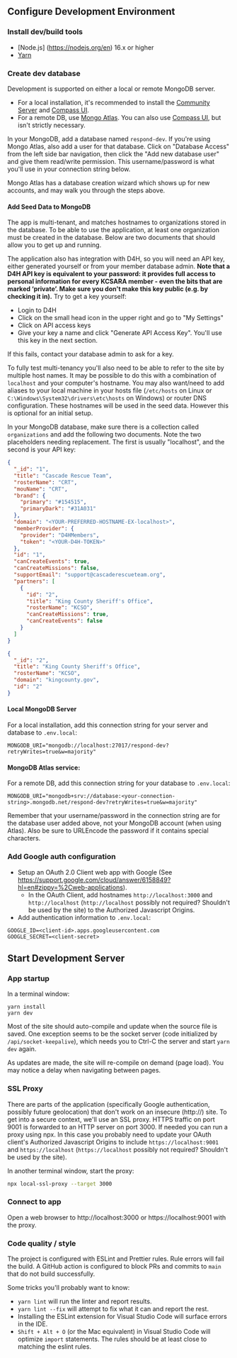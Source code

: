## Configure Development Environment

### Install dev/build tools
- [Node.js] (https://nodejs.org/en) 16.x or higher
- [Yarn](https://yarnpkg.com)

### Create dev database
Development is supported on either a local or remote MongoDB server.
- For a local installation, it's recommended to install the [Community Server](https://www.mongodb.com/try/download/community) and [Compass UI](https://www.mongodb.com/try/download/compass).
- For a remote DB, use [Mongo Atlas](https://www.mongodb.com/atlas/database). You can also use [Compass UI](https://www.mongodb.com/try/download/compass), but isn't strictly necessary.

In your MongoDB, add a database named `respond-dev`. If you're using Mongo Atlas, also add a user for that database. Click on "Database Access" from the left side bar navigation, then click the "Add new database user" and give them read/write permission. This username/password is what you'll use in your connection string below.

Mongo Atlas has a database creation wizard which shows up for new accounts, and may walk you through the steps above.

#### Add Seed Data to MongoDB
The app is multi-tenant, and matches hostnames to organizations stored in the database. To be able to use the application, at least one organization must be created in the database. Below are two documents that should allow you to get up and running.

The application also has integration with D4H, so you will need an API key, either generated yourself or from your member database admin.
**Note that a D4H API key is equivalent to your password: it provides full access to personal information for every KCSARA member - even the bits that are marked ‘private’. Make sure you don't make this key public (e.g. by checking it in).**
Try to get a key yourself:
- Login to D4H
- Click on the small head icon in the upper right and go to "My Settings"
- Click on API access keys
- Give your key a name and click "Generate API Access Key". You'll use this key in the next section.

If this fails, contact your database admin to ask for a key.

To fully test multi-tenancy you'll also need to be able to refer to the site by multiple host names. It may be possible to do this with a combination of `localhost` and your computer's hostname. You may also want/need to add aliases to your local machine in your hosts file (`/etc/hosts` on Linux or `C:\Windows\System32\drivers\etc\hosts` on Windows) or router DNS configuration. These hostnames will be used in the seed data. However this is optional for an initial setup.

In your MongoDB database, make sure there is a collection called `organizations` and add the following two documents. Note the two placeholders needing replacement. The first is usually "localhost", and the second is your API key:
```json
{
  "_id": "1",
  "title": "Cascade Rescue Team",
  "rosterName": "CRT",
  "mouName": "CRT",
  "brand": {
    "primary": "#154515",
    "primaryDark": "#31A031"
  },
  "domain": "<YOUR-PREFERRED-HOSTNAME-EX-localhost>",
  "memberProvider": {
    "provider": "D4HMembers",
    "token": "<YOUR-D4H-TOKEN>"
  },
  "id": "1",
  "canCreateEvents": true,
  "canCreateMissions": false,
  "supportEmail": "support@cascaderescueteam.org",
  "partners": [
    {
      "id": "2",
      "title": "King County Sheriff's Office",
      "rosterName": "KCSO",
      "canCreateMissions": true,
      "canCreateEvents": false
    }
  ]
}
```
```json
{
  "_id": "2",
  "title": "King County Sheriff's Office",
  "rosterName": "KCSO",
  "domain": "kingcounty.gov",
  "id": "2"
}
```

#### Local MongoDB Server
For a local installation, add this connection string for your server and database to `.env.local`:
```
MONGODB_URI="mongodb://localhost:27017/respond-dev?retryWrites=true&w=majority"
```

#### MongoDB Atlas service:
For a remote DB, add this connection string for your database to `.env.local`:
```
MONGODB_URI="mongodb+srv://database:<your-connection-string>.mongodb.net/respond-dev?retryWrites=true&w=majority"
```

Remember that your username/password in the connection string are for the database user added above, not your MongoDB account (when using Atlas). Also be sure to URLEncode the password if it contains special characters.

### Add Google auth configuration
- Setup an OAuth 2.0 Client web app with Google (See https://support.google.com/cloud/answer/6158849?hl=en#zippy=%2Cweb-applications).
	- In the OAuth Client, add hostnames `http://localhost:3000` and `http://localhost` (`http://localhost` possibly not required? Shouldn't be used by the site) to the Authorized Javascript Origins.
- Add authentication information to `.env.local`:
```
GOOGLE_ID=<client-id>.apps.googleusercontent.com
GOOGLE_SECRET=<client-secret>
```

## Start Development Server

### App startup
In a terminal window:
```
yarn install
yarn dev
```

Most of the site should auto-compile and update when the source file is saved. One exception seems to be the socket server (code initialized by `/api/socket-keepalive`), which needs you to Ctrl-C the server and start `yarn dev` again.

As updates are made, the site will re-compile on demand (page load). You may notice a delay when navigating between pages.

### SSL Proxy
There are parts of the application (specifically Google authentication, possibly future geolocation) that don't work on an insecure (http://) site. To get into a secure context, we'll use an SSL proxy. HTTPS traffic on port 9001 is forwarded to an HTTP server on port 3000. If needed you can run a proxy using npx. In this case you probably need to update your OAuth client's Authorized Javascript Origins to include `https://localhost:9001` and `https://localhost` (`https://localhost` possibly not required? Shouldn't be used by the site).

In another terminal window, start the proxy:
```bash
npx local-ssl-proxy --target 3000
```

### Connect to app
Open a web browser to http://localhost:3000 or https://localhost:9001 with the proxy.

### Code quality / style

The project is configured with ESLint and Prettier rules. Rule errors will fail the build. A GitHub action is configured to block PRs and commits to `main` that do not build successfully.

Some tricks you'll probably want to know:
  - `yarn lint` will run the linter and report results.
  - `yarn lint --fix` will attempt to fix what it can and report the rest.
  - Installing the ESLint extension for Visual Studio Code will surface errors in the IDE.
  - `Shift + Alt + O` (or the Mac equivalent) in Visual Studio Code will optimize `import` statements. The rules should be at least close to matching the eslint rules.
